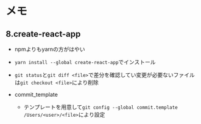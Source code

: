 # メモ

## 8.create-react-app
- npmよりもyarnの方がはやい
- `yarn install --global create-react-app`でインストール
- `git status`と`git diff <file>`で差分を確認してい変更が必要ないファイルは`git checkout <file>`により削除

- commit_template
  - テンプレートを用意して`git config --global commit.template /Users/<user>/<file>`により設定

